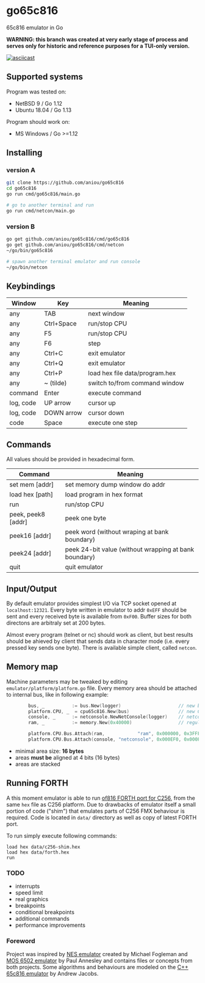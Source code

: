 # go65c816
65c816 emulator in Go

**WARNING: this branch was created at very early stage of process and serves only for historic and reference purposes for a TUI-only version.**

[![asciicast](https://asciinema.org/a/270744.svg)](https://asciinema.org/a/270744)

## Supported systems

Program was tested on:

* NetBSD 9 / Go 1.12
* Ubuntu 18.04 / Go 1.13
 
Program should work on:

* MS Windows / Go >=1.12

## Installing

### version A

```bash
git clone https://github.com/aniou/go65c816
cd go65c816
go run cmd/go65c816/main.go

# go to another terminal and run
go run cmd/netcon/main.go    
```

### version B

```bash
go get github.com/aniou/go65c816/cmd/go65c816
go get github.com/aniou/go65c816/cmd/netcon
~/go/bin/go65c816

# spawn another terminal emulator and run console
~/go/bin/netcon
```

## Keybindings

|Window  |Key       |Meaning|
---------|----------|--------
any      |TAB       |next window
any      |Ctrl+Space|run/stop CPU
any      |F5        |run/stop CPU
any      |F6        |step
any      |Ctrl+C    |exit emulator
any      |Ctrl+Q    |exit emulator
any      |Ctrl+P    |load hex file data/program.hex
any      |~ (tilde) |switch to/from command window
command  |Enter     |execute command
log, code|UP arrow  |cursor up
log, code|DOWN arrow|cursor down
code     |Space     |execute one step

## Commands

All values should be provided in hexadecimal form.

|Command           | Meaning |
-------------------|----------
|set mem [addr]    |set memory dump window do addr
|load hex [path]   |load program in hex format 
|run               |run/stop CPU
|peek, peek8 [addr]|peek one byte 
|peek16 [addr]     |peek word (without wraping at bank boundary) 
|peek24 [addr]     |peek 24-bit value (without wrapping at bank boundary)
|quit              |quit emulator

## Input/Output

By default emulator provides simplest I/O via TCP socket opened at `localhost:12321`. Every byte written in emulator to addr `0xEFF` should be sent and every received byte is available from `0xF00`. Buffer sizes for both directons are arbitraly set at 200 bytes. 

Almost every program (telnet or nc) should work as client, but best results should be ahieved by client that sends data in character mode (i.e. every pressed key sends one byte). There is available simple client, called `netcon`.

## Memory map

Machine parameters may be tweaked by editing `emulator/platform/platform.go` file. Every memory area should be attached to internal bus, like in following example:

```go
        bus, _          := bus.New(logger)                     // new bus
        platform.CPU, _  = cpu65c816.New(bus)                  // new CPU
        console, _      := netconsole.NewNetConsole(logger)    // netconsole - first IO device
        ram, _          := memory.New(0x40000)                 // regular RAM, 256kB

        platform.CPU.Bus.Attach(ram,            "ram", 0x000000, 0x3FFFFF)    // 4MB of RAM, like C256 FMX
        platform.CPU.Bus.Attach(console, "netconsole", 0x000EF0, 0x000FFF)    // mask area by netcon-pseudo I/O
```

 * minimal area size: **16 bytes**
 * areas **must be** aligned at 4 bits (16 bytes)
 * areas are stacked

## Running FORTH

A this moment emulator is able to run [of816 FORTH port for C256](https://github.com/aniou/of816/tree/C256/platforms/C256),
from the same `hex` file as C256 platform. Due to drawbacks of emulator itself a small portion of code ("shim") that emulates 
parts of C256 FMX behaviour is required. Code is located in `data/` directory as well as copy of latest FORTH port.

To run simply execute following commands:
```
load hex data/c256-shim.hex
load hex data/forth.hex
run
```

### TODO
 * interrupts
 * speed limit
 * real graphics
 * breakpoints
 * conditional breakpoints
 * additional commands
 * performance improvements

### Foreword

Project was inspired by [NES emulator](https://github.com/fogleman/nes) created by Michael Fogleman and [MOS 6502 emulator](https://github.com/pda/go6502) by Paul Annesley and contains files or concepts from both projects. Some algorithms and behaviours are modeled on the [C++ 65c816 emulator](https://github.com/andrew-jacobs/emu816) by Andrew Jacobs.
